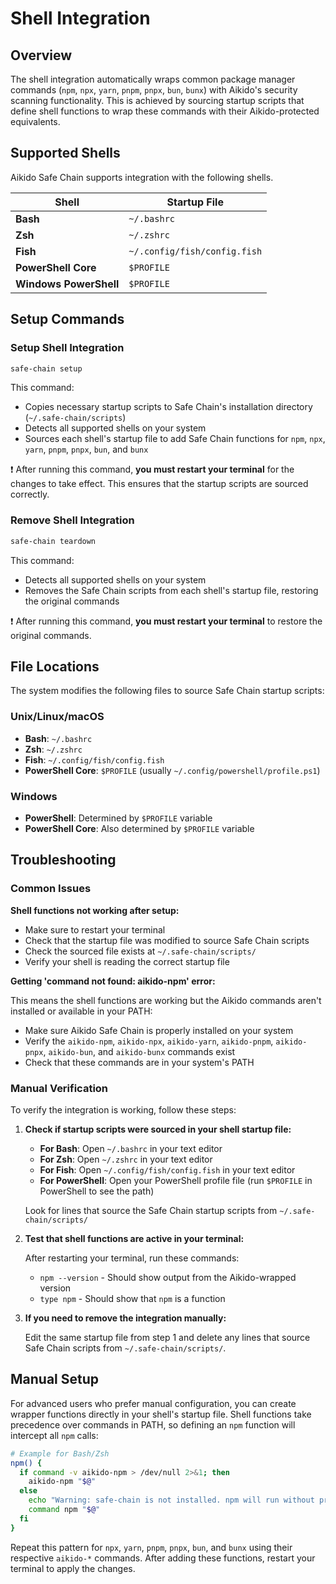 # Shell Integration

## Overview

The shell integration automatically wraps common package manager commands (`npm`, `npx`, `yarn`, `pnpm`, `pnpx`, `bun`, `bunx`) with Aikido's security scanning functionality. This is achieved by sourcing startup scripts that define shell functions to wrap these commands with their Aikido-protected equivalents.

## Supported Shells

Aikido Safe Chain supports integration with the following shells.

| Shell                  | Startup File                 |
| ---------------------- | ---------------------------- |
| **Bash**               | `~/.bashrc`                  |
| **Zsh**                | `~/.zshrc`                   |
| **Fish**               | `~/.config/fish/config.fish` |
| **PowerShell Core**    | `$PROFILE`                   |
| **Windows PowerShell** | `$PROFILE`                   |

## Setup Commands

### Setup Shell Integration

```bash
safe-chain setup
```

This command:

- Copies necessary startup scripts to Safe Chain's installation directory (`~/.safe-chain/scripts`)
- Detects all supported shells on your system
- Sources each shell's startup file to add Safe Chain functions for `npm`, `npx`, `yarn`, `pnpm`, `pnpx`, `bun`, and `bunx`

❗ After running this command, **you must restart your terminal** for the changes to take effect. This ensures that the startup scripts are sourced correctly.

### Remove Shell Integration

```bash
safe-chain teardown
```

This command:

- Detects all supported shells on your system
- Removes the Safe Chain scripts from each shell's startup file, restoring the original commands

❗ After running this command, **you must restart your terminal** to restore the original commands.

## File Locations

The system modifies the following files to source Safe Chain startup scripts:

### Unix/Linux/macOS

- **Bash**: `~/.bashrc`
- **Zsh**: `~/.zshrc`
- **Fish**: `~/.config/fish/config.fish`
- **PowerShell Core**: `$PROFILE` (usually `~/.config/powershell/profile.ps1`)

### Windows

- **PowerShell**: Determined by `$PROFILE` variable
- **PowerShell Core**: Also determined by `$PROFILE` variable

## Troubleshooting

### Common Issues

**Shell functions not working after setup:**

- Make sure to restart your terminal
- Check that the startup file was modified to source Safe Chain scripts
- Check the sourced file exists at `~/.safe-chain/scripts/`
- Verify your shell is reading the correct startup file

**Getting 'command not found: aikido-npm' error:**

This means the shell functions are working but the Aikido commands aren't installed or available in your PATH:

- Make sure Aikido Safe Chain is properly installed on your system
- Verify the `aikido-npm`, `aikido-npx`, `aikido-yarn`, `aikido-pnpm`, `aikido-pnpx`, `aikido-bun`, and `aikido-bunx` commands exist
- Check that these commands are in your system's PATH

### Manual Verification

To verify the integration is working, follow these steps:

1. **Check if startup scripts were sourced in your shell startup file:**

   - **For Bash**: Open `~/.bashrc` in your text editor
   - **For Zsh**: Open `~/.zshrc` in your text editor
   - **For Fish**: Open `~/.config/fish/config.fish` in your text editor
   - **For PowerShell**: Open your PowerShell profile file (run `$PROFILE` in PowerShell to see the path)

   Look for lines that source the Safe Chain startup scripts from `~/.safe-chain/scripts/`

2. **Test that shell functions are active in your terminal:**

   After restarting your terminal, run these commands:

   - `npm --version` - Should show output from the Aikido-wrapped version
   - `type npm` - Should show that `npm` is a function

3. **If you need to remove the integration manually:**

   Edit the same startup file from step 1 and delete any lines that source Safe Chain scripts from `~/.safe-chain/scripts/`.

## Manual Setup

For advanced users who prefer manual configuration, you can create wrapper functions directly in your shell's startup file. Shell functions take precedence over commands in PATH, so defining an `npm` function will intercept all `npm` calls:

```bash
# Example for Bash/Zsh
npm() {
  if command -v aikido-npm > /dev/null 2>&1; then
    aikido-npm "$@"
  else
    echo "Warning: safe-chain is not installed. npm will run without protection."
    command npm "$@"
  fi
}
```

Repeat this pattern for `npx`, `yarn`, `pnpm`, `pnpx`, `bun`, and `bunx` using their respective `aikido-*` commands. After adding these functions, restart your terminal to apply the changes.
